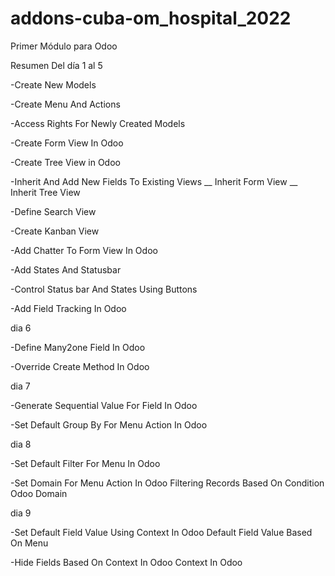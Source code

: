 # addons-cuba-om_hospital_2022
Primer Módulo para Odoo

Resumen
Del día 1 al 5

-Create New Models

-Create Menu And Actions

-Access Rights For Newly Created Models

-Create Form View In Odoo

-Create Tree View in Odoo

-Inherit  And  Add New Fields To Existing Views  __ Inherit Form View __ Inherit Tree View

-Define Search View

-Create Kanban View

-Add Chatter To Form View In Odoo

-Add States And Statusbar

-Control Status bar And States Using Buttons

-Add Field Tracking In Odoo

dia 6

-Define Many2one Field In Odoo

-Override Create Method In Odoo

dia 7

-Generate Sequential Value For Field In Odoo

-Set Default Group By For Menu Action In Odoo

dia 8

-Set Default Filter For Menu In Odoo

-Set Domain For Menu Action In Odoo Filtering Records Based On Condition Odoo Domain

dia 9

-Set Default Field Value Using Context In Odoo Default Field Value Based On Menu

-Hide Fields Based On Context In Odoo Context In Odoo


